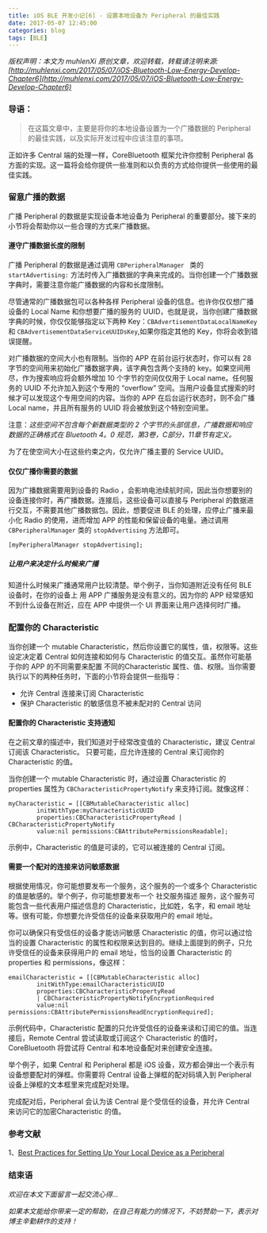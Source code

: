 ```yaml
---
title: iOS BLE 开发小记[6] - 设置本地设备为 Peripheral 的最佳实践
date: 2017-05-07 12:45:00
categories: blog
tags: [BLE]
---
```


 *版权声明：本文为 muhlenXi 原创文章，欢迎转载，转载请注明来源: [http://muhlenxi.com/2017/05/07/iOS-Bluetooth-Low-Energy-Develop-Chapter6](http://muhlenxi.com/2017/05/07/iOS-Bluetooth-Low-Energy-Develop-Chapter6)*

### 导语：

> 在这篇文章中，主要是将你的本地设备设置为一个广播数据的 Peripheral 的最佳实践，以及实际开发过程中应该注意的事项。

<!-- more -->

正如许多 Central 端的处理一样，CoreBluetooth 框架允许你控制 Peripheral 各方面的实现。这一篇将会给你提供一些准则和以负责的方式给你提供一些使用的最佳实践。

### 留意广播的数据

广播 Peripheral 的数据是实现设备本地设备为 Peripheral 的重要部分。接下来的小节将会帮助你以一些合理的方式来广播数据。

#### 遵守广播数据长度的限制

广播 Peripheral 的数据是通过调用 `CBPeripheralManager ` 类的 `startAdvertising:` 方法时传入广播数据的字典来完成的。当你创建一个广播数据字典时，需要注意你能广播数据的内容和长度限制。

尽管通常的广播数据包可以各种各样 Peripheral 设备的信息。也许你仅仅想广播设备的 Local Name
和你想要广播的服务的 UUID，也就是说，当你创建广播数据字典的时候，你仅仅能够指定以下两种 Key：`CBAdvertisementDataLocalNameKey` 和 `CBAdvertisementDataServiceUUIDsKey`,如果你指定其他的 Key，你将会收到错误提醒。

对广播数据的空间大小也有限制。当你的 APP 在前台运行状态时，你可以有 28 字节的空间用来初始化广播数据字典，该字典包含两个支持的 key。如果空间用尽，作为搜索响应将会额外增加 10 个字节的空间仅仅用于 Local name。任何服务的 UUID 不允许加入到这个专用的 “overflow” 空间。当用户设备显式搜索的时候才可以发现这个专用空间的内容。当你的 APP 在后台运行状态时，则不会广播 Local name，并且所有服务的 UUID 将会被放到这个特别空间里。

注意：*这些空间不包含每个新数据类型的 2 个字节的头部信息，广播数据和响应数据的正确格式在 Bluetooth 4。0 规范，第3卷，C部分，11章节有定义。*

为了在使空间大小在这些约束之内，仅允许广播主要的 Service UUID。

#### 仅仅广播你需要的数据

因为广播数据需要用到设备的 Radio ，会影响电池续航时间，因此当你想要别的设备连接你时，再广播数据。连接后，这些设备可以直接与 Peripheral 的数据进行交互，不需要其他广播数据包。因此，想要促进 BLE 的处理，应停止广播来最小化 Radio 的使用，进而增加 APP 的性能和保留设备的电量。通过调用 `CBPeripheralManager` 类的 `stopAdvertising` 方法即可。

```objc
[myPeripheralManager stopAdvertising];
```

##### 让用户来决定什么时候来广播

知道什么时候来广播通常用户比较清楚。举个例子，当你知道附近没有任何 BLE 设备时，在你的设备上 用 APP 广播服务是没有意义的。因为你的 APP 经常感知不到什么设备在附近，应在 APP 中提供一个 UI 界面来让用户选择何时广播。

### 配置你的 Characteristic

当你创建一个 mutable Characteristic，然后你设置它的属性，值，权限等。这些设定决定着 Central 如何连接和如何与 Characteristic 的值交互。虽然你可能基于你的 APP 的不同需要来配置 不同的Characteristic 属性、值、权限。当你需要执行以下的两种任务时，下面的小节将会提供一些指导：

* 允许 Central 连接来订阅 Characteristic
* 保护 Characteristic 的敏感信息不被未配对的 Central 访问

#### 配置你的 Characteristic 支持通知

在之前文章的描述中，我们知道对于经常改变值的 Characteristic，建议 Central 订阅该 Characteristic。 只要可能，应允许连接的 Central 来订阅你的 Characteristic 的值。

当你创建一个 mutable Characteristic 时，通过设置 Characteristic 的 properties 属性为 `CBCharacteristicPropertyNotify` 来支持订阅。就像这样：

```objc
myCharacteristic = [[CBMutableCharacteristic alloc]
        initWithType:myCharacteristicUUID
        properties:CBCharacteristicPropertyRead | CBCharacteristicPropertyNotify
        value:nil permissions:CBAttributePermissionsReadable];
```

示例中，Characteristic 的值是可读的，它可以被连接的 Central 订阅。

#### 需要一个配对的连接来访问敏感数据

根据使用情况，你可能想要发布一个服务，这个服务的一个或多个 Characteristic 的值是敏感的。举个例子，你可能想要发布一个 社交服务描述 服务，这个服务可能包含一些代表用户描述信息的 Characteristic，比如姓，名字，和 email 地址等。很有可能，你想要允许受信任的设备来获取用户的 email 地址。

你可以确保只有受信任的设备才能访问敏感 Characteristic 的值，你可以通过恰当的设置 Characteristic 的属性和权限来达到目的。继续上面提到的例子，只允许受信任的设备来获得用户的 email 地址，恰当的设置 Characteristic 的 properties 和 permissions，像这样：

```objc
emailCharacteristic = [[CBMutableCharacteristic alloc]
        initWithType:emailCharacteristicUUID
        properties:CBCharacteristicPropertyRead
        | CBCharacteristicPropertyNotifyEncryptionRequired
        value:nil permissions:CBAttributePermissionsReadEncryptionRequired];
```

示例代码中，Characteristic 配置的只允许受信任的设备来读和订阅它的值。当连接后，Remote Central 尝试读取或订阅这个 Characteristic 的值时， CoreBluetooth 将尝试将 Central 和本地设备配对来创建安全连接。

举个例子，如果 Central 和 Peripheral 都是 iOS 设备，双方都会弹出一个表示有设备想要配对的弹框。你需要将 Central 设备上弹框的配对码填入到 Peripheral 设备上弹框的文本框里来完成配对处理。

完成配对后，Peripheral 会认为该 Central 是个受信任的设备，并允许 Central 来访问它的加密Characteristic 的值。

### 参考文献

1、[Best Practices for Setting Up Your Local Device as a Peripheral](https://developer.apple.com/library/content/documentation/NetworkingInternetWeb/Conceptual/CoreBluetooth_concepts/BestPracticesForSettingUpYourIOSDeviceAsAPeripheral/BestPracticesForSettingUpYourIOSDeviceAsAPeripheral.html#//apple_ref/doc/uid/TP40013257-CH5-SW1)

### 结束语

*欢迎在本文下面留言一起交流心得...*

*如果本文能给你带来一定的帮助，在自己有能力的情况下，不妨赞助一下，表示对博主辛勤耕作的支持！*
